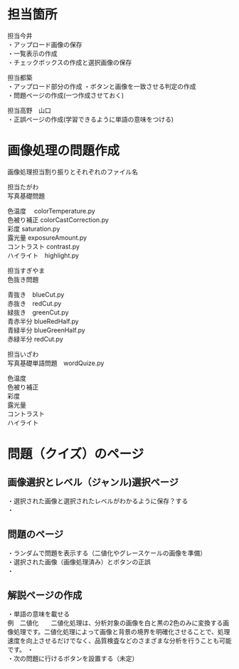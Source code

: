 # 担当箇所

担当今井<br>
・アップロード画像の保存<br>
・一覧表示の作成<br>
・チェックボックスの作成と選択画像の保存<br>

担当都築<br>
・アップロード部分の作成
・ボタンと画像を一致させる判定の作成<br>
・問題ページの作成(一つ作成させておく)<br>

担当高野　山口<br>
・正誤ページの作成(学習できるように単語の意味をつける)<br>

# 画像処理の問題作成
画像処理担当割り振りとそれぞれのファイル名

担当たがわ<br>
写真基礎問題<br>

色温度　  colorTemperature.py<br>
色被り補正  colorCastCorrection.py<br>
彩度 saturation.py<br>
露光量 exposureAmount.py<br>
コントラスト contrast.py<br>
ハイライト　highlight.py<br>


担当すぎやま<br>
色抜き問題<br>

青抜き　blueCut.py<br>
赤抜き　redCut.py<br>
緑抜き　greenCut.py<br>
青赤半分 blueRedHalf.py<br>
青緑半分 blueGreenHalf.py<br>
赤緑半分 redCut.py<br>


担当いざわ<br>
写真基礎単語問題　wordQuize.py<br>

色温度<br>
色被り補正<br>
彩度<br>
露光量<br>
コントラスト<br>
ハイライト<br>

# 問題（クイズ）のページ
## 画像選択とレベル（ジャンル)選択ページ<br>
・選択された画像と選択されたレベルがわかるように保存？する<br>
・
## 問題のページ<br>
・ランダムで問題を表示する（二値化やグレースケールの画像を準備）<br>
・選択された画像（画像処理済み）とボタンの正誤<br>
・<br>
## 解説ページの作成<br>
・単語の意味を載せる<br>
例　二値化　　二値化処理は、分析対象の画像を白と黒の2色のみに変換する画像処理です。二値化処理によって画像と背景の境界を明確化させることで、処理速度を向上させるだけでなく、品質検査などのさまざまな分析を行うことも可能です。
・<br>
・次の問題に行けるボタンを設置する（未定）



